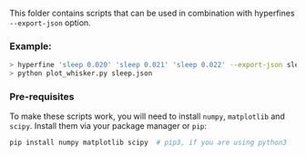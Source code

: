 This folder contains scripts that can be used in combination with hyperfines `--export-json` option.

### Example:

``` bash
> hyperfine 'sleep 0.020' 'sleep 0.021' 'sleep 0.022' --export-json sleep.json
> python plot_whisker.py sleep.json
```

### Pre-requisites

To make these scripts work, you will need to install `numpy`, `matplotlib` and `scipy`. Install them via
your package manager or `pip`:

```bash
pip install numpy matplotlib scipy  # pip3, if you are using python3
```
